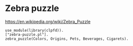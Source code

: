 # Zebra puzzle

https://en.wikipedia.org/wiki/Zebra_Puzzle

```
use_module(library(clpfd)).
["zebra-puzzle.pl"].
zebra_puzzle(Colors, Origins, Pets, Beverages, Cigarets).
```
